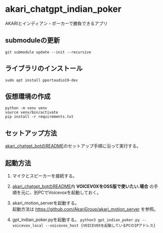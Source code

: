 # akari_chatgpt_indian_poker

AKARIとインディアン・ポーカーで勝負できるアプリ

## submoduleの更新
`git submodule update --init --recursive`  

## ライブラリのインストール  
`sudo apt install pportaudio19-dev`  

## 仮想環境の作成
`python -m venv venv`  
`source venv/bin/activate`  
`pip install -r requirements.txt`  

## セットアップ方法
[akari_chatgpt_botのREADME](https://github.com/AkariGroup/akari_chatgpt_bot/blob/main/README.md)のセットアップ手順に沿って実行する。

## 起動方法
1. マイクとスピーカーを接続する。  

2. [akari_chatgpt_botのREADME](https://github.com/AkariGroup/akari_chatgpt_bot/blob/main/README.md)内 **VOICEVOXをOSS版で使いたい.場合** の手順を元に、別PCでVoicevoxを起動しておく。  

3. akari_motion_serverを起動する。  
   起動方法は https://github.com/AkariGroup/akari_motion_server を参照。  

4. gpt_indian_poker.pyを起動する。
   `python3 gpt_indian_poker.py --voicevox_local --voicevox_host {VOICEVOXを起動しているPCのIPアドレス}`  
